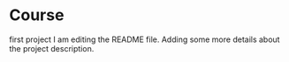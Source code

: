 # Course
first project
I am editing the README file. Adding some more details about the project description.
